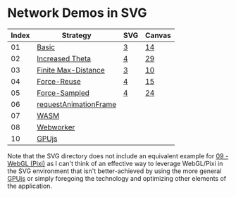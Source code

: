 # Network Demos in SVG

| Index | Strategy              | SVG  | Canvas |
| ----- | --------------------- | ---- | ------ |
| 01    | [Basic](https://aaboyles.github.io/Network-Demos/#01---Basic)  | [3](https://aaboyles.github.io/Network-Demos/SVG/01%20-%20Basic/) | [14](https://aaboyles.github.io/Network-Demos/Canvas/01%20-%20Basic/) |
| 02    | [Increased Theta](https://aaboyles.github.io/Network-Demos/#02---Increased-Theta) | [4](https://aaboyles.github.io/Network-Demos/SVG/02%20-%20Increased%20Theta/) | [29](https://aaboyles.github.io/Network-Demos/Canvas/02%20-%20Increased%20Theta/) |
| 03    | [Finite Max-Distance](https://aaboyles.github.io/Network-Demos/#03---Finite-Max-Distance) | [3](https://aaboyles.github.io/Network-Demos/SVG/03%20-%20Finite%20Distance/) | [10](https://aaboyles.github.io/Network-Demos/SVG/03%20-%20Finite%20Distance/) |
| 04    | [Force-Reuse](https://aaboyles.github.io/Network-Demos/#04---Force-Reuse) | [4](https://aaboyles.github.io/Network-Demos/SVG/04%20-%20Force-Reuse/) | [15](https://aaboyles.github.io/Network-Demos/Canvas/04%20-%20Force-Reuse/) |
| 05    | [Force-Sampled](https://aaboyles.github.io/Network-Demos/#05---Force-Sampled) | [4](https://aaboyles.github.io/Network-Demos/SVG/05%20-%20Force-Sampled/) | [24](https://aaboyles.github.io/Network-Demos/SVG/05%20-%20Force-Sampled/) |
| 06    | [requestAnimationFrame](https://aaboyles.github.io/Network-Demos/#06---requestAnimationFrame) |      |        |
| 07    | [WASM](https://aaboyles.github.io/Network-Demos/#07---WASM) |      |        |
| 08    | [Webworker](https://aaboyles.github.io/Network-Demos/#08---Webworker) |      |        |
| 10    | [GPUjs](https://aaboyles.github.io/Network-Demos/#10---GPUjs) |      |        |

Note that the SVG directory does not include an equivalent example for [09 - WebGL (Pixi)](https://aaboyles.github.io/Network-Demos/#09---webgl-pixi) as I can't think of an effective way to leverage WebGL/Pixi in the SVG environment that isn't better-achieved by using the more general [GPUjs](https://aaboyles.github.io/Network-Demos/#10---gpujs) or simply foregoing the technology and optimizing other elements of the application.
